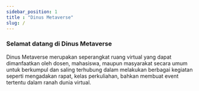 ```yaml
---
sidebar_position: 1
title : "Dinus Metaverse"
slug: /
---
```


### Selamat datang di Dinus Metaverse

Dinus Metaverse merupakan seperangkat ruang virtual yang dapat dimanfaatkan oleh dosen, mahasiswa, maupun masyarakat secara umum untuk berkumpul dan saling terhubung dalam melakukan berbagai kegiatan seperti mengadakan rapat, kelas perkuliahan, bahkan membuat event tertentu dalam ranah dunia virtual.